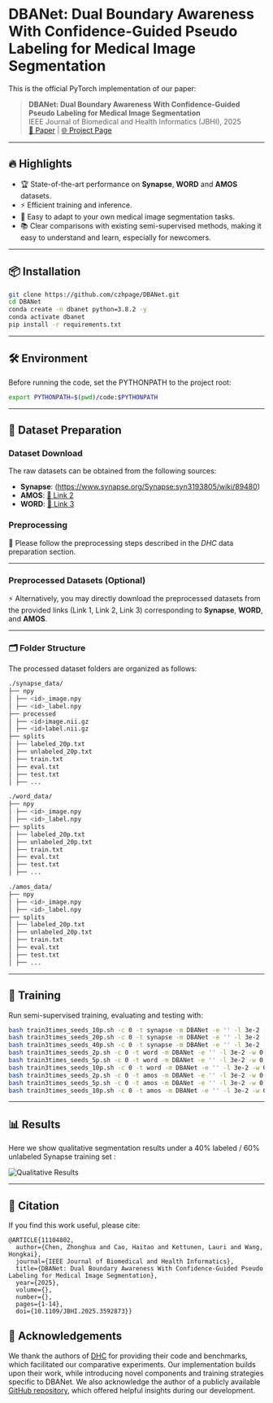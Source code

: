 # DBANet: Dual Boundary Awareness With Confidence-Guided Pseudo Labeling for Medical Image Segmentation 

This is the official PyTorch implementation of our paper:

> **DBANet: Dual Boundary Awareness With Confidence-Guided Pseudo Labeling for Medical Image Segmentation**  
> IEEE Journal of Biomedical and Health Informatics (JBHI), 2025  
> [📄 Paper](https://ieeexplore.ieee.org/document/11104802) | [🌐 Project Page](https://github.com/czhpage/DBANet)

---

## 🔥 Highlights
- 🏆 State-of-the-art performance on **Synapse**, **WORD** and **AMOS** datasets.  
- ⚡ Efficient training and inference.  
- 🔧 Easy to adapt to your own medical image segmentation tasks.
- 📚 Clear comparisons with existing semi-supervised methods, making it easy to understand and learn, especially for newcomers.

---

## 📦 Installation
```bash
git clone https://github.com/czhpage/DBANet.git
cd DBANet
conda create -n dbanet python=3.8.2 -y
conda activate dbanet
pip install -r requirements.txt
```

---

## 🛠 Environment

Before running the code, set the PYTHONPATH to the project root:

```bash
export PYTHONPATH=$(pwd)/code:$PYTHONPATH
```
---

## 📂 Dataset Preparation  

### Dataset Download
The raw datasets can be obtained from the following sources:  
- **Synapse**: (https://www.synapse.org/Synapse:syn3193805/wiki/89480)  
- **AMOS**: [🔗 Link 2](https://amos22.grand-challenge.org/)  
- **WORD**: [🔗 Link 3](https://github.com/HiLab-git/WORD?tab=readme-ov-file)  

### Preprocessing
📌 Please follow the preprocessing steps described in the *DHC* data preparation section.  

---

### Preprocessed Datasets (Optional)
⚡ Alternatively, you may directly download the preprocessed datasets from the provided links (Link 1, Link 2, Link 3) corresponding to **Synapse**, **WORD**, and **AMOS**.  

---

### 🗂 Folder Structure
The processed dataset folders are organized as follows:  
```bash
./synapse_data/
├── npy
│ ├── <id>_image.npy
│ ├── <id>_label.npy
├── processed
│ ├── <id>image.nii.gz
│ ├── <id>label.nii.gz
├── splits
│ ├── labeled_20p.txt
│ ├── unlabeled_20p.txt
│ ├── train.txt
│ ├── eval.txt
│ ├── test.txt
│ ├── ...

./word_data/
├── npy
│ ├── <id>_image.npy
│ ├── <id>_label.npy
├── splits
│ ├── labeled_20p.txt
│ ├── unlabeled_20p.txt
│ ├── train.txt
│ ├── eval.txt
│ ├── test.txt
│ ├── ...

./amos_data/
├── npy
│ ├── <id>_image.npy
│ ├── <id>_label.npy
├── splits
│ ├── labeled_20p.txt
│ ├── unlabeled_20p.txt
│ ├── train.txt
│ ├── eval.txt
│ ├── test.txt
│ ├── ...
```

---

## 🚀 Training
Run semi-supervised training, evaluating and testing with:
```bash
bash train3times_seeds_10p.sh -c 0 -t synapse -m DBANet -e '' -l 3e-2 -w 0.1
bash train3times_seeds_20p.sh -c 0 -t synapse -m DBANet -e '' -l 3e-2 -w 0.1
bash train3times_seeds_40p.sh -c 0 -t synapse -m DBANet -e '' -l 3e-2 -w 0.1
bash train3times_seeds_2p.sh -c 0 -t word -m DBANet -e '' -l 3e-2 -w 0.1
bash train3times_seeds_5p.sh -c 0 -t word -m DBANet -e '' -l 3e-2 -w 0.1
bash train3times_seeds_10p.sh -c 0 -t word -m DBANet -e '' -l 3e-2 -w 0.1
bash train3times_seeds_2p.sh -c 0 -t amos -m DBANet -e '' -l 3e-2 -w 0.1
bash train3times_seeds_5p.sh -c 0 -t amos -m DBANet -e '' -l 3e-2 -w 0.1
bash train3times_seeds_10p.sh -c 0 -t amos -m DBANet -e '' -l 3e-2 -w 0.1

```

---
## 📊 Results

Here we show qualitative segmentation results under a 40% labeled / 60% unlabeled Synapse training set :

![Qualitative Results](images/Visualization.png)

---

## 📖 Citation

If you find this work useful, please cite:
```
@ARTICLE{11104802,
  author={Chen, Zhonghua and Cao, Haitao and Kettunen, Lauri and Wang, Hongkai},
  journal={IEEE Journal of Biomedical and Health Informatics}, 
  title={DBANet: Dual Boundary Awareness With Confidence-Guided Pseudo Labeling for Medical Image Segmentation}, 
  year={2025},
  volume={},
  number={},
  pages={1-14},
  doi={10.1109/JBHI.2025.3592873}}
```

## 🤝 Acknowledgements

We thank the authors of [DHC](https://github.com/xmed-lab/DHC) for providing their code and benchmarks, which facilitated our comparative experiments. Our implementation builds upon their work, while introducing novel components and training strategies specific to DBANet. We also acknowledge the author of a publicly available [GitHub repository](https://github.com/yiskw713/boundary_loss_for_remote_sensing), which offered helpful insights during our development.
